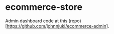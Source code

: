 # ecommerce-store

Admin dashboard code at this (repo)[https://github.com/johnnjuki/ecommerce-admin].

